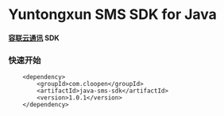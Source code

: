 # Yuntongxun SMS SDK for Java

#### [容联云通讯](https://www.yuntongxun.com/) SDK

### 快速开始

```
    <dependency>
        <groupId>com.cloopen</groupId>
        <artifactId>java-sms-sdk</artifactId>
        <version>1.0.1</version>
    </dependency>
```







